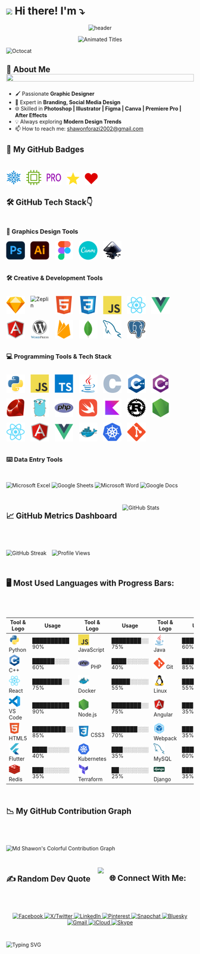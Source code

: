 # <img src="https://media.giphy.com/media/hvRJCLFzcasrR4ia7z/giphy.gif" width="30px"/> Hi there! I'm ⤵️
 <!-- 🌈 Animated Header -->
<p align="center">
  <img src="https://capsule-render.vercel.app/api?type=waving&color=0:ff6a00,100:ee0979&height=220&section=header&text=Md.%20Shawon%20Forazi&fontSize=65&fontAlignY=38&animation=twinkling&fontColor=ffffff" alt="header"/>
</p>
<p align="center">
  <img src="https://readme-typing-svg.herokuapp.com?font=Poppins&weight=700&size=40&duration=3000&pause=1000&color=FF6A00,F441A5,43C6AC,F7B42C&center=true&vCenter=true&width=700&lines=🎨+Graphic+Designer;💡+Creative+Thinker;🖥+UI/UX+Enthusiast;🌍+Open+Source+Contributor;🤖+AI+Learner" alt="Animated Titles" />
</p>

![Octocat](https://octodex.github.com/images/daftpunktocat-thomas.gif)  
   
## 💫 About Me <img src="https://raw.githubusercontent.com/andreasbm/readme/master/assets/lines/rainbow.png" width="100%" height="20px"/>

- 🖌 Passionate **Graphic Designer**
- 🚀 Expert in **Branding, Social Media Design**
- 🌐 Skilled in **Photoshop | Illustrator | Figma | Canva | Premiere Pro | After Effects**
- 💡 Always exploring **Modern Design Trends**
- 📫 How to reach me: shawonforazi2002@gmail.com




## 🏅 My GitHub Badges <img src="https://raw.githubusercontent.com/andreasbm/readme/master/assets/lines/rainbow.png" width="100%" height="10px"/>
<a href='https://archiveprogram.github.com/'><img src='https://raw.githubusercontent.com/acervenky/animated-github-badges/master/assets/acbadge.gif' width='40' height='40'></a> <a href='https://docs.github.com/en/developers'><img src='https://raw.githubusercontent.com/acervenky/animated-github-badges/master/assets/devbadge.gif' width='40' height='40'></a> <a href='https://github.com/pricing'><img src='https://raw.githubusercontent.com/acervenky/animated-github-badges/master/assets/pro.gif' width='40' height='40'></a> <a href='https://stars.github.com/'><img src='https://raw.githubusercontent.com/acervenky/animated-github-badges/master/assets/starbadge.gif' width='35' height='35'></a> <a href='https://docs.github.com/en/github/supporting-the-open-source-community-with-github-sponsors'><img src='https://raw.githubusercontent.com/acervenky/animated-github-badges/master/assets/sponsorbadge.gif' width='35' height='35'></a> 
 







## 🛠️ GitHub Tech Stack👇 <img src="https://raw.githubusercontent.com/andreasbm/readme/master/assets/lines/rainbow.png" width="100%" height="10px"/>
### 🎨 Graphics Design Tools

<div style="display: flex; flex-wrap: wrap; gap: 15px;">

  <!-- Photoshop -->
  <img src="https://raw.githubusercontent.com/devicons/devicon/master/icons/photoshop/photoshop-original.svg" alt="Photoshop" width="50" height="50" />

  <!-- Illustrator -->
  <img src="https://raw.githubusercontent.com/devicons/devicon/master/icons/illustrator/illustrator-original.svg" alt="Illustrator" width="50" height="50" />

  <!-- Figma -->
  <img src="https://raw.githubusercontent.com/devicons/devicon/master/icons/figma/figma-original.svg" alt="Figma" width="50" height="50" />

  <!-- Canva -->
  <img src="https://raw.githubusercontent.com/devicons/devicon/master/icons/canva/canva-original.svg" alt="Canva" width="50" height="50" />

  <!-- Inkscape -->
  <img src="https://raw.githubusercontent.com/devicons/devicon/master/icons/inkscape/inkscape-original.svg" alt="Inkscape" width="50" height="50" />


### 🛠️ Creative & Development Tools

<div style="display: flex; flex-wrap: wrap; gap: 15px;">

  <!-- UI/UX & Design -->
  <img src="https://raw.githubusercontent.com/devicons/devicon/master/icons/sketch/sketch-original.svg" alt="Sketch" width="50" height="50" />
  <img src="https://cdn.iconscout.com/icon/free/png-256/zeplin-282928.png" alt="Zeplin" width="50" height="50" />

  <!-- Web Development -->
  <img src="https://raw.githubusercontent.com/devicons/devicon/master/icons/html5/html5-original.svg" alt="HTML5" width="50" height="50" />
  <img src="https://raw.githubusercontent.com/devicons/devicon/master/icons/css3/css3-original.svg" alt="CSS3" width="50" height="50" />
  <img src="https://raw.githubusercontent.com/devicons/devicon/master/icons/javascript/javascript-original.svg" alt="JavaScript" width="50" height="50" />
  <img src="https://raw.githubusercontent.com/devicons/devicon/master/icons/react/react-original.svg" alt="React" width="50" height="50" />
  <img src="https://raw.githubusercontent.com/devicons/devicon/master/icons/vuejs/vuejs-original.svg" alt="Vue.js" width="50" height="50" />
  <img src="https://raw.githubusercontent.com/devicons/devicon/master/icons/angularjs/angularjs-original.svg" alt="Angular" width="50" height="50" />

  <!-- CMS -->
  <img src="https://raw.githubusercontent.com/devicons/devicon/master/icons/wordpress/wordpress-original.svg" alt="WordPress" width="50" height="50" />

  <!-- Cloud & Database -->
  <img src="https://raw.githubusercontent.com/devicons/devicon/master/icons/firebase/firebase-plain.svg" alt="Firebase" width="50" height="50" />
  <img src="https://raw.githubusercontent.com/devicons/devicon/master/icons/mongodb/mongodb-original.svg" alt="MongoDB" width="50" height="50" />
  <img src="https://raw.githubusercontent.com/devicons/devicon/master/icons/mysql/mysql-original.svg" alt="MySQL" width="50" height="50" />
  <img src="https://raw.githubusercontent.com/devicons/devicon/master/icons/postgresql/postgresql-original.svg" alt="PostgreSQL" width="50" height="50" />


</div>




### 💻 Programming Tools & Tech Stack

<div style="display: flex; flex-wrap: wrap; gap: 15px;">

  <img src="https://raw.githubusercontent.com/devicons/devicon/master/icons/python/python-original.svg" alt="Python" width="50" height="50" />
  <img src="https://raw.githubusercontent.com/devicons/devicon/master/icons/javascript/javascript-original.svg" alt="JavaScript" width="50" height="50" />
  <img src="https://raw.githubusercontent.com/devicons/devicon/master/icons/typescript/typescript-original.svg" alt="TypeScript" width="50" height="50" />
  <img src="https://raw.githubusercontent.com/devicons/devicon/master/icons/java/java-original.svg" alt="Java" width="50" height="50" />
  <img src="https://raw.githubusercontent.com/devicons/devicon/master/icons/c/c-original.svg" alt="C" width="50" height="50" />
  <img src="https://raw.githubusercontent.com/devicons/devicon/master/icons/cplusplus/cplusplus-original.svg" alt="C++" width="50" height="50" />
  <img src="https://raw.githubusercontent.com/devicons/devicon/master/icons/csharp/csharp-original.svg" alt="C#" width="50" height="50" />
  <img src="https://raw.githubusercontent.com/devicons/devicon/master/icons/ruby/ruby-original.svg" alt="Ruby" width="50" height="50" />
  <img src="https://raw.githubusercontent.com/devicons/devicon/master/icons/go/go-original.svg" alt="Go" width="50" height="50" />
  <img src="https://raw.githubusercontent.com/devicons/devicon/master/icons/php/php-original.svg" alt="PHP" width="50" height="50" />
  <img src="https://raw.githubusercontent.com/devicons/devicon/master/icons/swift/swift-original.svg" alt="Swift" width="50" height="50" />
  <img src="https://raw.githubusercontent.com/devicons/devicon/master/icons/kotlin/kotlin-original.svg" alt="Kotlin" width="50" height="50" />
  <img src="https://raw.githubusercontent.com/devicons/devicon/master/icons/rust/rust-plain.svg" alt="Rust" width="50" height="50" />
  <img src="https://raw.githubusercontent.com/devicons/devicon/master/icons/nodejs/nodejs-original.svg" alt="Node.js" width="50" height="50" />
  <img src="https://raw.githubusercontent.com/devicons/devicon/master/icons/react/react-original.svg" alt="React" width="50" height="50" />
  <img src="https://raw.githubusercontent.com/devicons/devicon/master/icons/angularjs/angularjs-original.svg" alt="Angular" width="50" height="50" />
  <img src="https://raw.githubusercontent.com/devicons/devicon/master/icons/vuejs/vuejs-original.svg" alt="Vue.js" width="50" height="50" />
  <img src="https://raw.githubusercontent.com/devicons/devicon/master/icons/docker/docker-original.svg" alt="Docker" width="50" height="50" />
  <img src="https://raw.githubusercontent.com/devicons/devicon/master/icons/kubernetes/kubernetes-plain.svg" alt="Kubernetes" width="50" height="50" />
  <img src="https://raw.githubusercontent.com/devicons/devicon/master/icons/git/git-original.svg" alt="Git" width="50" height="50" />

</div>


### ⌨️ Data Entry Tools

<p float="left">
  <img src="https://cdn-icons-png.flaticon.com/512/888/888847.png" width="50" alt="Microsoft Excel" />
  <img src="https://cdn-icons-png.flaticon.com/512/732/732221.png" width="50" alt="Google Sheets" />
  <img src="https://cdn-icons-png.flaticon.com/512/732/732200.png" width="50" alt="Microsoft Word" />
  <img src="https://cdn-icons-png.flaticon.com/512/888/888855.png" width="50" alt="Google Docs" />
</p>

---



## 📈 GitHub Metrics Dashboard<img src="https://raw.githubusercontent.com/andreasbm/readme/master/assets/lines/rainbow.png" width="100%" height="10px"/>
<p align="center">
  <img src="https://github-readme-stats.vercel.app/api?username=MdShawonForazi&show_icons=true&theme=radical&count_private=true" alt="GitHub Stats" />
</p>


<p align="center">
  <img src="https://github-readme-streak-stats.herokuapp.com/?user=MdShawonForazi&theme=radical" alt="GitHub Streak" />
</p>

<p align="center">
  <img src="https://komarev.com/ghpvc/?username=MdShawonForazi&color=brightgreen" alt="Profile Views" />
</p>


## 🖥️ Most Used Languages with Progress Bars: <img src="https://raw.githubusercontent.com/andreasbm/readme/master/assets/lines/rainbow.png" width="100%" height="10px"/>
| Tool & Logo                                         | Usage        | Tool & Logo                                         | Usage        | Tool & Logo                                         | Usage        |
| -------------------------------------------------- | ------------ | -------------------------------------------------- | ------------ | -------------------------------------------------- | ------------ |
| <img src="https://raw.githubusercontent.com/devicons/devicon/master/icons/python/python-original.svg" width="30" /> Python   | ██████████ 90% | <img src="https://raw.githubusercontent.com/devicons/devicon/master/icons/javascript/javascript-original.svg" width="30" /> JavaScript | ████████░░ 75% | <img src="https://raw.githubusercontent.com/devicons/devicon/master/icons/java/java-original.svg" width="30" /> Java       | ██████░░░░ 60% |
| <img src="https://raw.githubusercontent.com/devicons/devicon/master/icons/cplusplus/cplusplus-original.svg" width="30" /> C++    | ██████░░░░ 60% | <img src="https://raw.githubusercontent.com/devicons/devicon/master/icons/php/php-original.svg" width="30" /> PHP          | ████░░░░░░ 40% | <img src="https://raw.githubusercontent.com/devicons/devicon/master/icons/git/git-original.svg" width="30" /> Git         | █████████░ 85% |
| <img src="https://raw.githubusercontent.com/devicons/devicon/master/icons/react/react-original.svg" width="30" /> React      | ████████░░ 75% | <img src="https://raw.githubusercontent.com/devicons/devicon/master/icons/docker/docker-original.svg" width="30" /> Docker      | █████░░░░░ 55% | <img src="https://raw.githubusercontent.com/devicons/devicon/master/icons/linux/linux-original.svg" width="30" /> Linux       | █████░░░░░ 55% |
| <img src="https://raw.githubusercontent.com/devicons/devicon/master/icons/vscode/vscode-original.svg" width="30" /> VS Code   | ██████████ 90% | <img src="https://raw.githubusercontent.com/devicons/devicon/master/icons/nodejs/nodejs-original.svg" width="30" /> Node.js     | ████████░░ 75% | <img src="https://raw.githubusercontent.com/devicons/devicon/master/icons/angularjs/angularjs-original.svg" width="30" /> Angular | ███░░░░░░░ 35% |
| <img src="https://raw.githubusercontent.com/devicons/devicon/master/icons/html5/html5-original.svg" width="30" /> HTML5     | █████████░░ 85% | <img src="https://raw.githubusercontent.com/devicons/devicon/master/icons/css3/css3-original.svg" width="30" /> CSS3         | ███████░░░ 70% | <img src="https://raw.githubusercontent.com/devicons/devicon/master/icons/webpack/webpack-original.svg" width="30" /> Webpack    | ███░░░░░░░ 35% |
| <img src="https://raw.githubusercontent.com/devicons/devicon/master/icons/flutter/flutter-original.svg" width="30" /> Flutter   | ████░░░░░░ 40% | <img src="https://raw.githubusercontent.com/devicons/devicon/master/icons/kubernetes/kubernetes-original.svg" width="30" /> Kubernetes | ███░░░░░░░ 35% | <img src="https://raw.githubusercontent.com/devicons/devicon/master/icons/mysql/mysql-original.svg" width="30" /> MySQL      | ██████░░░░ 60% |
| <img src="https://raw.githubusercontent.com/devicons/devicon/master/icons/redis/redis-original.svg" width="30" /> Redis       | ███░░░░░░░ 35% | <img src="https://raw.githubusercontent.com/devicons/devicon/master/icons/terraform/terraform-original.svg" width="30" /> Terraform  | ██░░░░░░░░ 25% | <img src="https://raw.githubusercontent.com/devicons/devicon/master/icons/django/django-original.svg" width="30" /> Django     | ███░░░░░░░ 35% |



 





## 📉 My GitHub Contribution Graph<img src="https://raw.githubusercontent.com/andreasbm/readme/master/assets/lines/rainbow.png" width="100%" height="10px"/>
<p align="center">
  <img src="https://github-readme-activity-graph.vercel.app/graph?username=MdShawonForazi&theme=tokyo-night&bg_color=0f0f0f&color=00ff99&line=ff4d6d&point=ffffff&area=true&hide_border=true" alt="Md Shawon's Colorful Contribution Graph" />
</p>

## ✍️ Random Dev Quote <img src="https://raw.githubusercontent.com/andreasbm/readme/master/assets/lines/rainbow.png" width="100%" height="10px"/>
![](https://quotes-github-readme.vercel.app/api?type=horizontal&theme=radical)



## 🌐 Connect With Me: <img src="https://raw.githubusercontent.com/andreasbm/readme/master/assets/lines/rainbow.png" width="100%" height="10px"/>
<p align="center">
  <a href="https://facebook.com/IamShawonForazi" target="_blank">
    <img src="https://cdn.jsdelivr.net/gh/devicons/devicon/icons/facebook/facebook-original.svg" alt="Facebook" width="40" height="40"/>
   <!-- X / Twitter -->
  <a href="https://x.com/md_shawonforazi" target="_blank">
    <img src="https://img.icons8.com/fluency/48/twitter.png" alt="X/Twitter"/>
  </a>
  <a href="https://www.linkedin.com/md-rakib-hasan-shawon-3657b9182 " target="_blank">
    <img src="https://cdn.jsdelivr.net/gh/devicons/devicon/icons/linkedin/linkedin-original.svg" alt="LinkedIn" width="40" height="40"/>
  </a>
  <a href="https://pin.it/2kO4pl3Q4" target="_blank">
    <img src="https://img.icons8.com/fluency/48/pinterest.png" alt="Pinterest"/>
  </a>
  <a href="https://shawonforazi.com/md_shawonforazi" target="_blank">
    <img src="https://img.icons8.com/fluency/48/snapchat.png" alt="Snapchat"
    </a>
  <!-- Bluesky -->
  <a href="https://bsky.app/profile/shawonforazi.bsky.social " target="_blank">
    <img src="https://img.icons8.com/fluency/48/bluesky.png" alt="Bluesky"/>
  </a>
  <!-- Gmail -->
  <a href="mailto:rakibhasanshawon2002@gmail.com" target="_blank">
    <img src="https://img.icons8.com/fluency/48/gmail.png" alt="Gmail"/>
  </a>
  <!-- iCloud -->
  <a href="mailto:shawonforazi9009@icloud.com" target="_blank">
    <img src="https://img.icons8.com/fluency/48/icloud.png" alt="iCloud"/>
<a>
<a href="https://www.skype.com/ShawonForazi" target="_blank">
  <img src="https://img.icons8.com/fluency/48/skype.png" alt="Skype" width="50" height="50"/>
</a>


<p align="center">
  <img src="https://readme-typing-svg.herokuapp.com?font=Arial+Black&size=48&duration=2500&pause=1000&center=true&vCenter=true&width=1000&color=FF0000&lines=THANKS+FOR+VISITING+PROFILE;THANKS+FOR+VISITING+PROFILE;THANKS+FOR+VISITING+PROFILE;THANKS+FOR+VISITING+PROFILE;THANKS+FOR+VISITING+PROFILE" alt="Typing SVG" />
</p>


